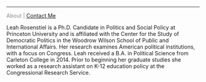 <hr>

<span class="credits left" style="color:#888"> About | 
            <a href="https://leahrosenstiel.github.io/contactme.html">Contact Me</a>
            <!-- | <a href="https://www.dropbox.com/s/s936o3ffrmbs38l/CV%20October%202017.pdf?dl=0">CV</a></span>-->

<p style="overflow: auto;"> Leah Rosenstiel is a Ph.D. Candidate in Politics and Social Policy at Princeton University and is affiliated with the Center for the Study of Democratic Politics in the Woodrow Wilson School of Public and International Affairs. Her research examines American political institutions, with a focus on Congress. Leah received a B.A. in Political Science from Carleton College in 2014. Prior to beginning her graduate studies she worked as a research assistant on K-12 education policy at the Congressional Research Service.
</p>
